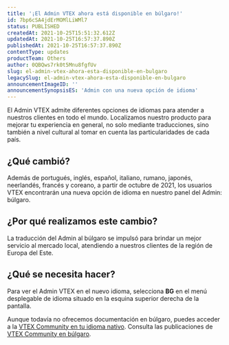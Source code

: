 ```yaml
---
title: '¡El Admin VTEX ahora está disponible en búlgaro!'
id: 7bp6cSA4jdErMOMlLiWMl7
status: PUBLISHED
createdAt: 2021-10-25T15:51:32.612Z
updatedAt: 2021-10-25T16:57:37.890Z
publishedAt: 2021-10-25T16:57:37.890Z
contentType: updates
productTeam: Others
author: 0QBQws7rk0t5Mnu8fgfUv
slug: el-admin-vtex-ahora-esta-disponible-en-bulgaro
legacySlug: el-admin-vtex-ahora-esta-disponible-en-bulgaro
announcementImageID: ''
announcementSynopsisES: 'Admin con una nueva opción de idioma'
---
```


El Admin VTEX admite diferentes opciones de idiomas para atender a nuestros clientes en todo el mundo. Localizamos nuestro producto para mejorar tu experiencia en general, no solo mediante traducciones, sino también a nivel cultural al tomar en cuenta las particularidades de cada país.

## ¿Qué cambió?
Además de portugués, inglés, español, italiano, rumano, japonés, neerlandés, francés y coreano, a partir de octubre de 2021, los usuarios VTEX encontrarán una nueva opción de idioma en nuestro panel del Admin: búlgaro.

## ¿Por qué realizamos este cambio?

La traducción del Admin al búlgaro se impulsó para brindar un mejor servicio al mercado local, atendiendo a nuestros clientes de la región de Europa del Este.  

## ¿Qué se necesita hacer?
Para ver el Admin VTEX en el nuevo idioma, selecciona __BG__ en el menú desplegable de idioma situado en la esquina superior derecha de la pantalla.

Aunque todavía no ofrecemos documentación en búlgaro, puedes acceder a la [VTEX Community en tu idioma nativo](https://community.vtex.com/c/vtex-in-your-native-language/10). Consulta las publicaciones de [VTEX Community en búlgaro](https://community.vtex.com/c/vtex-in-your-native-language/vtex-na-bulgarski/66).
